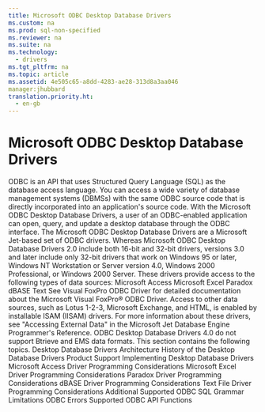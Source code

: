 ```yaml
---
title: Microsoft ODBC Desktop Database Drivers
ms.custom: na
ms.prod: sql-non-specified
ms.reviewer: na
ms.suite: na
ms.technology: 
  - drivers
ms.tgt_pltfrm: na
ms.topic: article
ms.assetid: 4e505c65-a8dd-4283-ae28-313d8a3aa046
manager:jhubbard
translation.priority.ht: 
  - en-gb
---
```

# Microsoft ODBC Desktop Database Drivers
<?xml version="1.0" encoding="utf-8"?>
<developerConceptualDocument xmlns="http://ddue.schemas.microsoft.com/authoring/2003/5" xmlns:xlink="http://www.w3.org/1999/xlink" xmlns:xsi="http://www.w3.org/2001/XMLSchema-instance" xsi:schemaLocation="http://ddue.schemas.microsoft.com/authoring/2003/5 http://dduestorage.blob.core.windows.net/ddueschema/developer.xsd">
  <introduction>
    <para>ODBC is an API that uses Structured Query Language (SQL) as the database access language. You can access a wide variety of database management systems (DBMSs) with the same ODBC source code that is directly incorporated into an application's source code. With the Microsoft ODBC Desktop Database Drivers, a user of an ODBC-enabled application can open, query, and update a desktop database through the ODBC interface.</para>
    <para>The Microsoft ODBC Desktop Database Drivers are a Microsoft Jet-based set of ODBC drivers. Whereas Microsoft ODBC Desktop Database Drivers 2.0 include both 16-bit and 32-bit drivers, versions 3.0 and later include only 32-bit drivers that work on Windows 95 or later, Windows NT Workstation or Server version 4.0, Windows 2000 Professional, or Windows 2000 Server. These drivers provide access to the following types of data sources:  </para>
    <list class="bullet">
      <listItem>
        <para>Microsoft Access</para>
      </listItem>
      <listItem>
        <para>Microsoft Excel</para>
      </listItem>
      <listItem>
        <para>Paradox</para>
      </listItem>
      <listItem>
        <para>dBASE</para>
      </listItem>
      <listItem>
        <para>Text</para>
      </listItem>
    </list>
    <para>See <legacyLink xlink:href="27359133-dd41-478f-8902-996022deb845">Visual FoxPro ODBC Driver</legacyLink> for detailed documentation about the Microsoft Visual FoxPro® ODBC Driver. </para>
    <alert class="note">
      <para>Access to other data sources, such as Lotus 1-2-3, Microsoft Exchange, and HTML, is enabled by installable ISAM (IISAM) drivers. For more information about these drivers, see "Accessing External Data" in the <legacyItalic>Microsoft Jet Database Engine Programmer's Reference</legacyItalic>. ODBC Desktop Database Drivers 4.0 do not support Btrieve and EMS data formats.</para>
    </alert>
    <para>This section contains the following topics.  </para>
    <list class="bullet">
      <listItem>
        <para>             <legacyLink xlink:href="8b4d13f7-ab37-40b4-a9c6-145e7385352f">Desktop Database Drivers Architecture</legacyLink>           </para>
      </listItem>
      <listItem>
        <para>             <legacyLink xlink:href="b4a2aff8-bde7-4bd5-8580-bc50f27311c8">History of the Desktop Database Drivers</legacyLink>           </para>
      </listItem>
      <listItem>
        <para>             <legacyLink xlink:href="585c41c6-5c5a-437e-a4b4-e32a346b478d">Product Support</legacyLink>           </para>
      </listItem>
      <listItem>
        <para>             <legacyLink xlink:href="a8bf304b-eff1-447c-887c-dabdb5353a2d">Implementing Desktop Database Drivers</legacyLink>           </para>
      </listItem>
      <listItem>
        <para>             <legacyLink xlink:href="2d2f09c0-18ef-45a4-a72a-d7a3bdcef646">Microsoft Access Driver Programming Considerations</legacyLink>           </para>
      </listItem>
      <listItem>
        <para>             <legacyLink xlink:href="d3cf324c-aa52-47a6-b44a-a59a778fad23">Microsoft Excel Driver Programming Considerations</legacyLink>           </para>
      </listItem>
      <listItem>
        <para>             <legacyLink xlink:href="327e952b-e7d5-4209-9423-f4b49cea272f">Paradox Driver Programming Considerations</legacyLink>           </para>
      </listItem>
      <listItem>
        <para>             <legacyLink xlink:href="ce5e8efc-6a2d-40d5-a658-8dd35cd1dd09">dBASE Driver Programming Considerations</legacyLink>           </para>
      </listItem>
      <listItem>
        <para>             <legacyLink xlink:href="aabff9d9-20ea-4b68-b8fd-1e33061bd0ef">Text File Driver Programming Considerations</legacyLink>           </para>
      </listItem>
      <listItem>
        <para>             <legacyLink xlink:href="2ead7727-3245-4c2b-91f5-ed946ef4edf5">Additional Supported ODBC SQL Grammar</legacyLink>           </para>
      </listItem>
      <listItem>
        <para>             <legacyLink xlink:href="b8d71c2a-23c8-4e9b-b5f7-aca51c5a4721">Limitations</legacyLink>           </para>
      </listItem>
      <listItem>
        <para>             <legacyLink xlink:href="33542afe-4dc7-4db8-b625-fec51a4718d3">ODBC Errors</legacyLink>           </para>
      </listItem>
      <listItem>
        <para>             <legacyLink xlink:href="b28a8ed6-09b1-4acf-bf3e-f90bb32422de">Supported ODBC API Functions</legacyLink>           </para>
      </listItem>
    </list>
  </introduction>
  <relatedTopics />
</developerConceptualDocument>